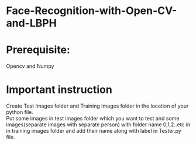 # Face-Recognition-with-Open-CV-and-LBPH
# Prerequisite:<br>
Opencv and Numpy<br>
# Important instruction<br>
Create Test Images folder and Training Images folder in the location of your python file.<br>
Put some images in test images folder which you want to test and some images(separate images with separate person) with folder name 0,1,2..etc in in training images folder and add their name along with label in Tester.py file.

